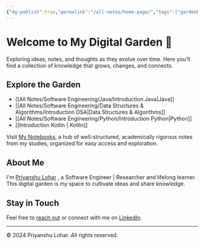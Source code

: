 ```yaml
---
{"dg-publish":true,"permalink":"/all-notes/home-page/","tags":["gardenEntry"]}
---
```


# Welcome to My Digital Garden 🌱

Exploring ideas, notes, and thoughts as they evolve over time. Here you'll find a collection of knowledge that grows, changes, and connects.

## Explore the Garden

- [[All Notes/Software Engineering/Java/Introduction Java\|Java]]
- [[All Notes/Software Engineering/Data Structures & Algorithms/Introduction DSA\|Data Structures & Algorithms]]
- [[All Notes/Software Engineering/Python/Introduction Python\|Python]]
- [[Introduction Kotlin \| Kotlin]]

Visit [My Notebooks](https://pylhr.vercel.app/notebooks), a hub of well-structured, academically rigorous notes from my studies, organized for easy access and exploration. 
## About Me 
I'm [Priyanshu Lohar](https://pylhr.vercel.app) , a Software Engineer | Researcher and lifelong learner. This digital garden is my space to cultivate ideas and share knowledge. 
## Stay in Touch 
 
 Feel free to [reach out](mailto:priyanshulohar1@gmail.com) or connect with me on [LinkedIn](https://www.linkedin.com/in/pylhr). 

--- 

© 2024 Priyanshu Lohar. All rights reserved. 


